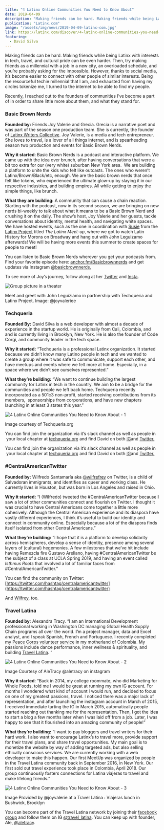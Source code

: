 ```yaml
---
title: "4 Latinx Online Communities You Need to Know About"
date: 2019-04-09
description: "Making friends can be hard. Making friends while being Latinx with interests in tech, travel, and cultural pride can be even harder. Then, try making friends as a millennial with a job in a new city, an overloaded schedule, and you're probably asking for the impossible. However, thanks to social media, it’s become easier to connect with other people of similar interests."
publication: "Latinx.com"
image: "/assets/img/news/2019-04-09-latinx-com.jpg"
link: https://latinx.com/discover/4-latinx-online-communities-you-need-to-know-about/
featuring:
  - David Silva
---
```


Making friends can be hard. Making friends while being Latinx with interests in tech, travel, and cultural pride can be even harder. Then, try making friends as a millennial with a job in a new city, an overloaded schedule, and you’re probably asking for the impossible. However, thanks to social media, it’s become easier to connect with other people of similar interests. Being the resourceful techie millennial that I am, and exhausted from having my circles tokenize me, I turned to the internet to be able to find my people.

Recently, I reached out to the founders of communities I’ve become a part of in order to share little more about them, and what they stand for.

### **Basic Brown Nerds**

**Founded by:** Friends Joy Valerie and Grecia. Grecia is a narrative poet and was part of the season one production team. She is currently, the founder of [Latinx Writers Collective](https://myurls.co/latinxwriterscollective). Joy Valerie, is a media and tech entrepreneur. She loves to travel, is a lover of all things internet, and is spearheading season two production and events for Basic Brown Nerds.

**Why it started**: Basic Brown Nerds is a podcast and interactive platform. We came up with the idea over brunch, after having conversations that were a bit too extra for our (very white) suburban New York area.  We are building a platform to unite the kids who felt like outcasts. The ones who weren’t Latinx/Brown/Black/etc, enough. We are the basic brown nerds that once felt like tokens, who experienced the ultimate glow-up by slaying it in our respective industries, and building empires. All while getting to enjoy the simple things, like brunch.

**What they are building:** A community that can cause a chain reaction. Starting with the podcast, now in its second season, we are bringing on new nerds bi-weekly to talk about what it means to be a Basic Brown Nerd and crushing it on the daily. The show’s host, Joy Valerie and her guests, tackle conversations about identity, mental health, and navigating white spaces. We have hosted events, such as the one in coordination with [Susie](https://www.instagram.com/latinxproject/) from the [Latinx Project](https://www.latinxproject.com/) titled _The Latinx Meet-up_, where we got to watch Latin History for Morons on Broadway and hang out with John Leguizamo afterwards! We will be having more events this summer to create spaces for people to meet!

You can listen to Basic Brown Nerds wherever you get your podcasts from. Find your favorite episode here: [anchor.fm/Basicbrownnerds](https://anchor.fm/Basicbrownnerds) and get updates via Instagram [@basicbrownnerds.](https://www.instagram.com/basicbrownnerds/)

To see more of Joy’s journey, follow along at her [Twitter](https://twitter.com/joyvaleriee) and [Insta](https://www.instagram.com/joyvaleriee/).

![Group picture in a theater](https://latinx.com/wp-content/uploads/2019/04/Online-Communities_LatinX.jpg)

Meet and greet with John Leguiziamo in partnership with Techqueria and Latinx Project. Image: @joyvaleriee

### **Techqueria**

**Founded By:** David Silva is a web developer with almost a decade of experience in the startup world. He is originally from Cali, Colombia, and and is currently living in Brooklyn, New York. He is also the founder of Code Corgi, and community leader in the tech space.

**Why it started:** “Techqueria is a professional Latinx organization. It started because we didn’t know many Latino people in tech and we wanted to create a group where it was safe to communicate, support each other, and have meetups and events where we felt more at home. Especially, in a space where we didn’t see ourselves represented.”

**What they’re building:** “We want to continue building the largest community for Latinx in tech in the country. We aim to be a bridge for the communities and people we left back home. Techqueria recently incorporated as a 501c3 non-profit, started receiving contributions from its members,  sponsorships from corporations, and have new chapters launching in at least 3 states this year.”

![4 Latinx Online Communities You Need to Know About - 1](https://latinx.com/wp-content/uploads/2019/04/Online-Communities_LatinX-1.jpg)

Image courtesy of Techqueria.org

You can find join the organization via it’s slack channel as well as people in  your local chapter at [techqueria.org](https://techqueria.org/) and find David on both [IG](https://www.instagram.com/dvidsilva/)and [Twitter.](https://twitter.com/dvidsilva)

You can find join the organization via it’s slack channel as well as people in  your local chapter at [techqueria.org](https://techqueria.org/) and find David on both [IG](https://www.instagram.com/dvidsilva/)and [Twitter.](https://twitter.com/dvidsilva)

### **#CentralAmericanTwitter**

**Founded by:** Wilfredo Santamaría aka [@wilfrefrey](https://twitter.com/Wilfreyfrey) on Twitter, is a child of Salvadoran immigrants, and identifies as queer and working class. He currently lives in Houston, but was born in Los Angeles and raised in Ohio.

**Why it started:** “I (Wilfredo) tweeted the #CentralAmericanTwitter because I saw a lot of other communities connect and flourish on Twitter. I thought it was crucial to have Central Americans come together a little more cohesively. Although the Central American experience and its diaspora have vastly different experiences, I think it’s useful to build our identity and connect in community online. Especially because a lot of the diaspora finds itself isolated from other Central Americans.”

**What they’re building:** “I hope that it is a platform to develop solidarity across hemispheres, develop a sense of identity, presence among several layers of (cultural) hegemonies. A few milestones that we’ve hit include having Remezcla fire Gustavo Arellano, having #CentralAmericanTwitter be the subject of a class at UCLA Spring 2019, and having an event called _Isthmus Roots_ that involved a lot of familiar faces from #CentralAmericanTwitter.”

You can find the community on Twitter: [https://twitter.com/hashtag/centralamericantwitter](https://twitter.com/hashtag/centralamericantwitter)

And [Wilfrey](https://twitter.com/Wilfreyfrey), too.

### **Travel Latina**

**Founded by**_**:**_ Alexandra Tracy. “I am an International Development professional working in Washington DC managing Global Health Supply Chain programs all over the world. I’m a project manager, data and Excel analyst, and l speak Spanish, French and Portuguese. I recently completed my [Peace Corps volunteer service](http://www.kroniclesofkalexandra.wordpress.com/) in my motherland of Colombia. My passions include dance performance, inner wellness & spirituality, and building [Travel Latina](http://www.travellatina.org/). “

![4 Latinx Online Communities You Need to Know About - 2](https://latinx.com/wp-content/uploads/2019/04/Online-Communities_LatinX-2.jpg)

Image Courtesy of AleTracy @aletracy on instagram

**Why it started**: “Back in 2014, my college roommate, who did Marketing for Whole Foods, told me I would be great at running my own IG account. For months I wondered what kind of account I would run, and decided to focus on one of my greatest passions, travel. I noticed there was a major lack of representation, and after launching the instagram account in March of 2015, I received immediate tarting the IG in March 2015, automatically people started reaching out thanking me for the representation. Then, I got the idea to start a blog a few months later when I was laid off from a job. Later, I was happy to see that it flourished into an amazing community of people!”

**What they’re building:** “I want to pay bloggers and travel writers for their hard work. I also want to encourage Latinx’s to travel more, provide support for their travel plans, and share travel opportunities. My main goal is to monetize the website by way of adding targeted ads, but also selling ethically conscious services. We are currently working with a web developer to make this happen. Our first MeetUp was organized by people in the Travel Latina community back in September 2016, in New York. Our first sold out travel experience took place in Colombia, April 2018. Our group continuously fosters connections for Latina viajeras to travel and make lifelong friends.”

![4 Latinx Online Communities You Need to Know About - 3](https://latinx.com/wp-content/uploads/2019/04/Online-Communities_LatinX-3.jpg)

Image Provided by @joyvalerie at a Travel Latina : Viajeras lunch in Bushwick, Brooklyn

You can become part of the Travel Latina network by joining their [facebook group](https://www.facebook.com/groups/viajeras.travel.latina/) and follow them on IG [@travel_latina](https://www.instagram.com/travel_latina/). You can keep up with founder, Ale, [@aletracy](https://www.instagram.com/aletracy/).
